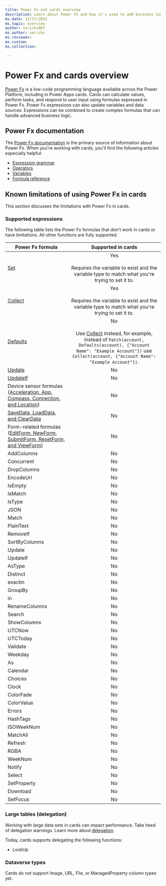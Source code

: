 ```yaml
---
title: Power Fx and cards overview
description: Learn about Power FX and how it's used to add business logic in cards for Microsoft Power Apps.
ms.date: 11/17/2022
ms.topic: overview
author: sericks007
ms.author: sericks
ms.reviewer: 
ms.custom: 
ms.collection: 

---
```


# Power Fx and cards overview

[Power Fx](/power-platform/power-fx/overview) is a low-code programming language available across the Power Platform, including in Power Apps cards. Cards can calculate values, perform tasks, and respond to user input using formulas expressed in Power Fx. Power Fx expressions can also update variables and data sources. Expressions can be combined to create complex formulas that can handle advanced business logic.

## Power Fx documentation

The [Power Fx documentation](/power-platform/power-fx/overview) is the primary source of information about Power Fx. When you're working with cards, you'll find the following articles especially helpful:

- [Expression grammar](/power-platform/power-fx/expression-grammar)
- [Operators](/power-platform/power-fx/operators)
- [Variables](/power-platform/power-fx/variables)
- [Formula reference](/power-platform/power-fx/formula-reference)

## Known limitations of using Power Fx in cards

This section discusses the limitations with Power Fx in cards.

### Supported expressions

The following table lists the Power Fx formulas that don't work in cards or have limitations. All other functions are fully supported.

| Power Fx formula | Supported in cards | 
|---------|:---:|
| [Set](/power-platform/power-fx/reference/function-set) | Yes<br><br>Requires the variable to exist and the variable type to match what you're trying to set it to.|
| [Collect](/power-platform/power-fx/reference/function-clear-collect-clearcollect#collect) | Yes<br><br>Requires the variable to exist and the variable type to match what you're trying to set it to. |
| [Defaults](/power-platform/power-fx/reference/function-defaults) | No <br><br> Use [Collect](/power-platform/power-fx/reference/function-clear-collect-clearcollect#collect) instead, for example, instead of `Patch(account, Defaults(account), {"Account Name": "Example Account"})` use `Collect(account, {"Account Name": "Example Account"})`. |
| [Update](/power-platform/power-fx/reference/function-update-updateif#update-function) | No |
| [UpdateIf](/power-platform/power-fx/reference/function-update-updateif#updateif-function) | No |
| Device sensor formulas ([Acceleration, App, Compass, Connection, and Location](/power-platform/power-fx/reference/signals)) | No |
| [SaveData, LoadData, and ClearData](/power-platform/power-fx/reference/function-savedata-loaddata) | No |
| Form-related formulas ([EditForm, NewForm, SubmitForm, ResetForm, and ViewForm](/power-platform/power-fx/reference/function-form)) | No |
| AddColumns | No |
| Concurrent | No |
| DropColumns | No |
| EncodeUrl | No |
| IsEmpty | No |
| IsMatch | No |
| IsType | No |
| JSON | No |
| Match | No |
| PlainText | No |
| RemoveIf | No |
| SortByColumns | No |
| Update | No |
| UpdateIf | No |
| AsType | No |
| Distinct | No |
| exactin | No |
| GroupBy | No |
| in | No |
| RenameColumns | No |
| Search | No |
| ShowColumns | No |
| UTCNow | No |
| UTCToday | No |
| Validate | No |
| Weekday | No |
| As | No |
| Calendar | No |
| Choices | No |
| Clock | No |
| ColorFade | No |
| ColorValue | No |
| Errors | No |
| HashTags | No |
| ISOWeekNum | No |
| MatchAll | No |
| Refresh | No |
| RGBA | No |
| WeekNum | No |
| Notify | No |
| Select | No |
| SetProperty | No |
| Download | No |
| SetFocus | No |

### Large tables (delegation)

Working with large data sets in cards can impact performance. Take heed of delegation warnings. Learn more about [delegation](/power-apps/maker/canvas-apps/delegation-overview).

Today, cards supports delegating the following functions:

- LookUp

### Dataverse types

Cards do not support Image, URL, File, or ManagedProperty column types yet.
